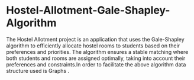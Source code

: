 # Hostel-Allotment-Gale-Shapley-Algorithm 
The Hostel Allotment project is an application that uses the Gale-Shapley algorithm to efficiently allocate hostel rooms to students based on their preferences and priorities. The algorithm ensures a stable matching where both students and rooms are assigned optimally, taking into account their preferences and constraints.In order to facilitate the above algorithm data structure used is Graphs . 
